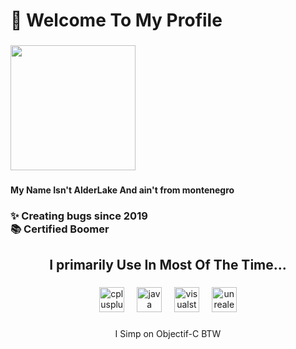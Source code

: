 <h1 align="left">👋 Welcome To My Profile</h1>

###

<div align="left">
  <img height="200" src="https://media1.giphy.com/media/cZZYyfmx58Nyg/giphy.gif?cid=6c09b952amf7l0y49dq1tpjxckj56pigyhu23yt9jf9cqj0k&ep=v1_gifs_search&rid=giphy.gif&ct=g"  />
</div>

###
<h4 align="left">My Name Isn't AlderLake And ain't from montenegro</h4>
<h3 align="left">✨ Creating bugs since 2019<br>📚 Certified Boomer</h3>

###

<h2 align="center">I primarily Use In Most Of The Time...</h2>

###

<div align="center">
  <img src="https://cdn.jsdelivr.net/gh/devicons/devicon/icons/cplusplus/cplusplus-original.svg" height="40" alt="cplusplus logo"  />
  <img width="12" />
  <img src="https://cdn.jsdelivr.net/gh/devicons/devicon/icons/java/java-original.svg" height="40" alt="java logo"  />
  <img width="12" />
  <img src="https://cdn.jsdelivr.net/gh/devicons/devicon/icons/visualstudio/visualstudio-plain.svg" height="40" alt="visualstudio logo"  />
  <img width="12" />
  <img src="https://cdn.jsdelivr.net/gh/devicons/devicon/icons/unrealengine/unrealengine-original.svg" height="40" alt="unrealengine logo"  />
</div>

###

<p align="center">I Simp on Objectif-C BTW</p>



